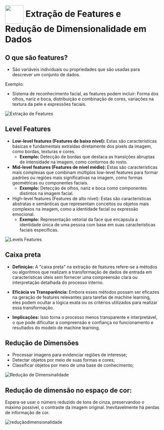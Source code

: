 <h1>
     <img align="center" width="60px" src="https://hermes.dio.me/courses/badge/dabc8205-4a91-473c-acbd-b310d8db3df2.png">
    <span>Extração de Features e Redução de Dimensionalidade em Dados</span>
</h1>

## O que são features?
- São variáveis individuais ou propriedades que são usadas para descrever um conjunto de dados.

Exemplo:

- Sistema de reconhecimento facial, as features podem incluir: Forma dos olhos, nariz e boca, distribuição e combinação de cores, variações na textura da pele e expressões faciais.

![Extração de Features](https://miro.medium.com/v2/resize:fit:1400/1*VhKv4_aZ4XzV2oJUqGhw8w.png)

## Level Features
- **Low-level features (Features de baixo nível):** Estas são características básicas e fundamentais extraídas diretamente dos pixels da imagem, como bordas, texturas e cores.
    - **Exemplo:** Detecção de bordas que destaca as transições abruptas de intensidade na imagem, como contornos do rosto.
- **Mid-level features (Features de nível médio):** Estas são características mais complexas que combinam múltiplos low-level features para formar padrões ou regiões mais significativas na imagem, como formas geométricas ou componentes faciais.
    - **Exemplo:** Detecção de olhos, nariz e boca como componentes distintos na imagem facial.
- High-level features (Features de alto nível): Estas são características abstratas e semânticas que representam conceitos ou objetos mais complexos na imagem, como a identidade facial ou expressão emocional.
    - **Exemplo:** Representação vetorial da face que encapsula a identidade única de uma pessoa com base em suas características faciais específicas.

![Levels Features](https://miro.medium.com/v2/resize:fit:1400/1*sMTkTlcX3WkY-7cTpeq1xQ.png)

## Caixa preta


- **Definição:** A "caixa preta" na extração de features refere-se a métodos ou algoritmos que realizam a transformação de dados de entrada em características úteis sem fornecer uma compreensão clara ou interpretação detalhada do processo interno.

- **Eficácia vs Transparência:** Embora esses métodos possam ser eficazes na geração de features relevantes para tarefas de machine learning, eles podem ocultar a lógica exata ou os critérios utilizados para realizar essa transformação.

- **Implicações:** Isso torna o processo menos transparente e interpretável, o que pode dificultar a compreensão e confiança no funcionamento e resultados do modelo de machine learning.

## Redução de Dimensões
- Processar imagens para evidenciar regiões de interesse;
- Detectar objetos por meio de suas formas e cores;
- Classificar objetos por meio de uma base de conhecimento;

![Redução de Dimensinalidade](https://miro.medium.com/v2/resize:fit:1358/1*U6qpyni3pS6Tu_I00zDDCQ.jpeg)

## Redução de dimensão no espaço de cor:
Espera-se usar o número reduzido de tons de cinza, preservandoo o máximo possível, o contraste da imagem original. Inevitavelmente há perdas de informação de cor. 

![reduçãodimensionalidade](https://github.com/FernandaMancini/Formacao-Machine-Learning-Specialist/assets/108295414/e2555534-712b-4bd1-8b2f-91256a04c3c2)
